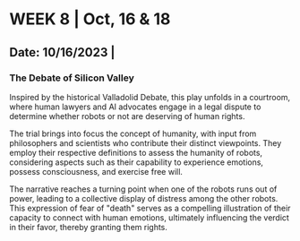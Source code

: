 # WEEK 8 | Oct, 16 & 18

## Date: 10/16/2023 |

### The Debate of Silicon Valley

Inspired by the historical Valladolid Debate, this play unfolds in a courtroom, where human lawyers and AI advocates engage in a legal dispute to determine whether robots or not are deserving of human rights.

The trial brings into focus the concept of humanity, with input from philosophers and scientists who contribute their distinct viewpoints. They employ their respective definitions to assess the humanity of robots, considering aspects such as their capability to experience emotions, possess consciousness, and exercise free will.

The narrative reaches a turning point when one of the robots runs out of power, leading to a collective display of distress among the other robots. This expression of fear of "death" serves as a compelling illustration of their capacity to connect with human emotions, ultimately influencing the verdict in their favor, thereby granting them rights.
